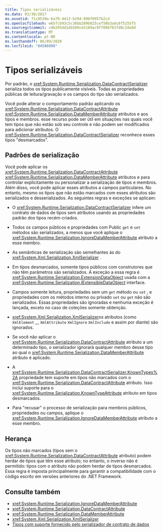 ```yaml
---
title: Tipos serializáveis
ms.date: 03/30/2017
ms.assetid: f1c8539a-6a79-4413-b294-896f0957b2cd
ms.openlocfilehash: e65fcb93c5c36bb289b825cef58b3adc6f5155f5
ms.sourcegitcommit: cdb295dd1db589ce5169ac9ff096f01fd0c2da9d
ms.translationtype: MT
ms.contentlocale: pt-BR
ms.lasthandoff: 06/09/2020
ms.locfileid: "84586098"
---
```

# <a name="serializable-types"></a>Tipos serializáveis
Por padrão, o <xref:System.Runtime.Serialization.DataContractSerializer> serializa todos os tipos publicamente visíveis. Todas as propriedades públicas de leitura/gravação e os campos do tipo são serializados.  
  
 Você pode alterar o comportamento padrão aplicando os <xref:System.Runtime.Serialization.DataContractAttribute> <xref:System.Runtime.Serialization.DataMemberAttribute> atributos e aos tipos e membros. esse recurso pode ser útil em situações nas quais você tem tipos que não estão sob seu controle e não podem ser modificados para adicionar atributos. O <xref:System.Runtime.Serialization.DataContractSerializer> reconhece esses tipos "desmarcados".  
  
## <a name="serialization-defaults"></a>Padrões de serialização  
 Você pode aplicar os <xref:System.Runtime.Serialization.DataContractAttribute> <xref:System.Runtime.Serialization.DataMemberAttribute> atributos e para controlar explicitamente ou personalizar a serialização de tipos e membros. Além disso, você pode aplicar esses atributos a campos particulares. No entanto, mesmo os tipos que não estão marcados com esses atributos são serializados e desserializados. As seguintes regras e exceções se aplicam:  
  
- O <xref:System.Runtime.Serialization.DataContractSerializer> infere um contrato de dados de tipos sem atributos usando as propriedades padrão dos tipos recém-criados.  
  
- Todos os campos públicos e propriedades com Public `get` e `set` métodos são serializados, a menos que você aplique o <xref:System.Runtime.Serialization.IgnoreDataMemberAttribute> atributo a esse membro.  
  
- As semânticas de serialização são semelhantes às do <xref:System.Xml.Serialization.XmlSerializer> .  
  
- Em tipos desmarcados, somente tipos públicos com construtores que não têm parâmetros são serializados. A exceção a essa regra é <xref:System.Runtime.Serialization.ExtensionDataObject> usada com a <xref:System.Runtime.Serialization.IExtensibleDataObject> interface.  
  
- Campos somente leitura, propriedades sem um `get` método ou `set` , e propriedades com os métodos interno ou privado `set` ou `get` não são serializados. Essas propriedades são ignoradas e nenhuma exceção é lançada, exceto no caso de coleções somente obtenção.  
  
- <xref:System.Xml.Serialization.XmlSerializer>os atributos (como `XmlElement` ,,, `XmlAttribute` `XmlIgnore` `XmlInclude` e assim por diante) são ignorados.  
  
- Se você não aplicar o <xref:System.Runtime.Serialization.DataContractAttribute> atributo a um determinado tipo, o serializador ignorará qualquer membro desse tipo ao qual o <xref:System.Runtime.Serialization.DataMemberAttribute> atributo é aplicado.  
  
- A <xref:System.Runtime.Serialization.DataContractSerializer.KnownTypes%2A> propriedade tem suporte em tipos não marcados com o <xref:System.Runtime.Serialization.DataContractAttribute> atributo. Isso inclui suporte para o <xref:System.Runtime.Serialization.KnownTypeAttribute> atributo em tipos desmarcados.  
  
- Para "recusar" o processo de serialização para membros públicos, propriedades ou campos, aplique o <xref:System.Runtime.Serialization.IgnoreDataMemberAttribute> atributo a esse membro.  
  
## <a name="inheritance"></a>Herança  
 Os tipos não marcados (tipos sem o <xref:System.Runtime.Serialization.DataContractAttribute> atributo) podem herdar de tipos que têm esse atributo; no entanto, o inverso não é permitido: tipos com o atributo não podem herdar de tipos desmarcados. Essa regra é imposta principalmente para garantir a compatibilidade com o código escrito em versões anteriores do .NET Framework.  
  
## <a name="see-also"></a>Consulte também

- <xref:System.Runtime.Serialization.IgnoreDataMemberAttribute>
- <xref:System.Runtime.Serialization.DataContractAttribute>
- <xref:System.Runtime.Serialization.DataMemberAttribute>
- <xref:System.Xml.Serialization.XmlSerializer>
- [Tipos com suporte fornecido pelo serializador de contrato de dados](types-supported-by-the-data-contract-serializer.md)
